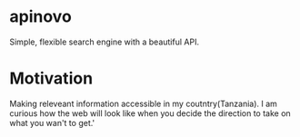# apinovo

Simple, flexible search engine with a beautiful API.

# Motivation
Making releveant information accessible in my coutntry(Tanzania). I am curious how the web will look like when you decide the direction to take on what you wan't to get.'



